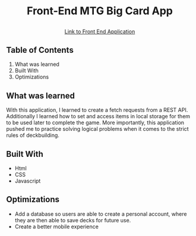 <h1 align="center"> Front-End MTG Big Card App </h1>

<div align ="center"> 

<h2>



</h2>

[Link to Front End Application](https://mtgbigcard.netlify.app/)

</div>

## Table of Contents 

1. What was learned 
2. Built With 
3. Optimizations


## What was learned 
With this application, I learned to create a fetch requests from a REST API. Additionally I learned how to set and access items in local storage for them to be used later to complete the game. More importantly, this application pushed me to practice solving logical problems when it comes to the strict rules of deckbuilding.


## Built With 
* Html
* CSS
* Javascript


## Optimizations
* Add a database so users are able to create a personal account, where they are then able to save decks for future use.
* Create a better mobile experience